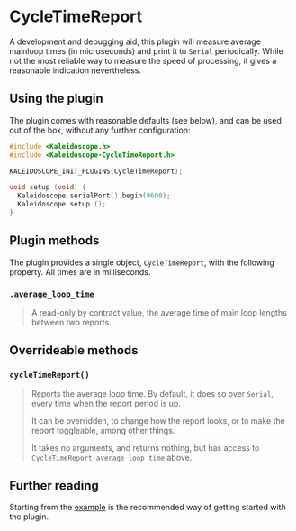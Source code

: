 # CycleTimeReport

A development and debugging aid, this plugin will measure average mainloop times
(in microseconds) and print it to `Serial` periodically. While not the most
reliable way to measure the speed of processing, it gives a reasonable
indication nevertheless.

## Using the plugin

The plugin comes with reasonable defaults (see below), and can be used out of
the box, without any further configuration:

```c++
#include <Kaleidoscope.h>
#include <Kaleidoscope-CycleTimeReport.h>

KALEIDOSCOPE_INIT_PLUGINS(CycleTimeReport);

void setup (void) {
  Kaleidoscope.serialPort().begin(9600);
  Kaleidoscope.setup ();
}
```

## Plugin methods

The plugin provides a single object, `CycleTimeReport`, with the following
property. All times are in milliseconds.

### `.average_loop_time`

> A read-only by contract value, the average time of main loop lengths between
> two reports.

## Overrideable methods

### `cycleTimeReport()`

> Reports the average loop time. By default, it does so over `Serial`, every
> time when the report period is up.
>
> It can be overridden, to change how the report looks, or to make the report
> toggleable, among other things.
>
> It takes no arguments, and returns nothing, but has access to
> `CycleTimeReport.average_loop_time` above.

## Further reading

Starting from the [example][plugin:example] is the recommended way of getting
started with the plugin.

 [plugin:example]: ../../examples/Features/CycleTimeReport/CycleTimeReport.ino
